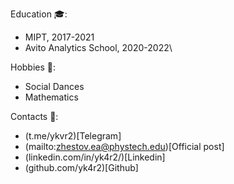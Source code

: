 Education 🎓:
* MIPT, 2017-2021
* Avito Analytics School, 2020-2022\

Hobbies 🎲:
* Social Dances
* Mathematics

Contacts :
* (t.me/ykvr2)[Telegram]
* (mailto:zhestov.ea@phystech.edu)[Official post]
* (linkedin.com/in/yk4r2/)[Linkedin]
* (github.com/yk4r2)[Github]
